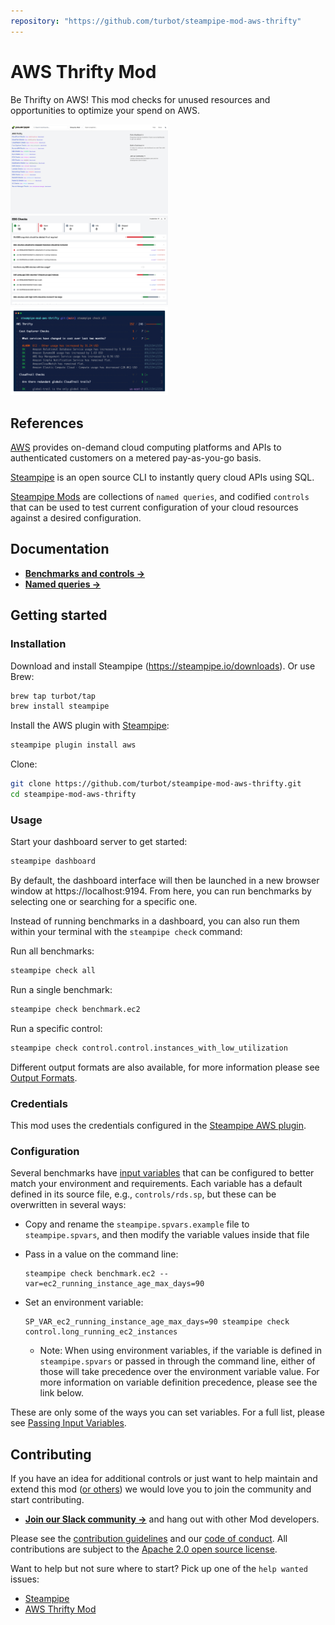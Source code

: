 ```yaml
---
repository: "https://github.com/turbot/steampipe-mod-aws-thrifty"
---
```


# AWS Thrifty Mod

Be Thrifty on AWS! This mod checks for unused resources and opportunities to optimize your spend on AWS.

<img src="https://raw.githubusercontent.com/turbot/steampipe-mod-aws-thrifty/add-benchmark-screenshots/docs/aws_thrifty_dashboard.png" width="50%" type="thumbnail"/>
<img src="https://raw.githubusercontent.com/turbot/steampipe-mod-aws-thrifty/add-benchmark-screenshots/docs/aws_thrifty_ebs_dashboard.png" width="50%" type="thumbnail"/>
<img src="https://raw.githubusercontent.com/turbot/steampipe-mod-aws-thrifty/main/docs/aws_thrifty_mod_terminal.png" width="50%" type="thumbnail"/>

## References

[AWS](https://aws.amazon.com) provides on-demand cloud computing platforms and APIs to authenticated customers on a metered pay-as-you-go basis.

[Steampipe](https://steampipe.io) is an open source CLI to instantly query cloud APIs using SQL.

[Steampipe Mods](https://steampipe.io/docs/reference/mod-resources#mod) are collections of `named queries`, and codified `controls` that can be used to test current configuration of your cloud resources against a desired configuration.

## Documentation

- **[Benchmarks and controls →](https://hub.steampipe.io/mods/turbot/aws_thrifty/controls)**
- **[Named queries →](https://hub.steampipe.io/mods/turbot/aws_thrifty/queries)**

## Getting started

### Installation

Download and install Steampipe (https://steampipe.io/downloads). Or use Brew:

```sh
brew tap turbot/tap
brew install steampipe
```

Install the AWS plugin with [Steampipe](https://steampipe.io):

```sh
steampipe plugin install aws
```

Clone:

```sh
git clone https://github.com/turbot/steampipe-mod-aws-thrifty.git
cd steampipe-mod-aws-thrifty
```

### Usage

Start your dashboard server to get started:

```sh
steampipe dashboard
```

By default, the dashboard interface will then be launched in a new browser
window at https://localhost:9194. From here, you can run benchmarks by
selecting one or searching for a specific one.

Instead of running benchmarks in a dashboard, you can also run them within your
terminal with the `steampipe check` command:

Run all benchmarks:

```sh
steampipe check all
```

Run a single benchmark:

```sh
steampipe check benchmark.ec2
```

Run a specific control:

```sh
steampipe check control.control.instances_with_low_utilization
```

Different output formats are also available, for more information please see
[Output Formats](https://steampipe.io/docs/reference/cli/check#output-formats).

### Credentials

This mod uses the credentials configured in the [Steampipe AWS plugin](https://hub.steampipe.io/plugins/turbot/aws).

### Configuration

Several benchmarks have [input variables](https://steampipe.io/docs/using-steampipe/mod-variables) that can be configured to better match your environment and requirements. Each variable has a default defined in its source file, e.g., `controls/rds.sp`, but these can be overwritten in several ways:

- Copy and rename the `steampipe.spvars.example` file to `steampipe.spvars`, and then modify the variable values inside that file
- Pass in a value on the command line:

  ```shell
  steampipe check benchmark.ec2 --var=ec2_running_instance_age_max_days=90
  ```

- Set an environment variable:

  ```shell
  SP_VAR_ec2_running_instance_age_max_days=90 steampipe check control.long_running_ec2_instances
  ```

  - Note: When using environment variables, if the variable is defined in `steampipe.spvars` or passed in through the command line, either of those will take precedence over the environment variable value. For more information on variable definition precedence, please see the link below.

These are only some of the ways you can set variables. For a full list, please see [Passing Input Variables](https://steampipe.io/docs/using-steampipe/mod-variables#passing-input-variables).

## Contributing

If you have an idea for additional controls or just want to help maintain and extend this mod ([or others](https://github.com/topics/steampipe-mod)) we would love you to join the community and start contributing.

- **[Join our Slack community →](https://steampipe.io/community/join)** and hang out with other Mod developers.

Please see the [contribution guidelines](https://github.com/turbot/steampipe/blob/main/CONTRIBUTING.md) and our [code of conduct](https://github.com/turbot/steampipe/blob/main/CODE_OF_CONDUCT.md). All contributions are subject to the [Apache 2.0 open source license](https://github.com/turbot/steampipe-mod-aws-thrifty/blob/main/LICENSE).

Want to help but not sure where to start? Pick up one of the `help wanted` issues:

- [Steampipe](https://github.com/turbot/steampipe/labels/help%20wanted)
- [AWS Thrifty Mod](https://github.com/turbot/steampipe-mod-aws-thrifty/labels/help%20wanted)
